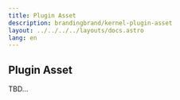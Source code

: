 ```yaml
---
title: Plugin Asset
description: brandingbrand/kernel-plugin-asset
layout: ../../../../layouts/docs.astro
lang: en
---
```


## Plugin Asset

TBD...
